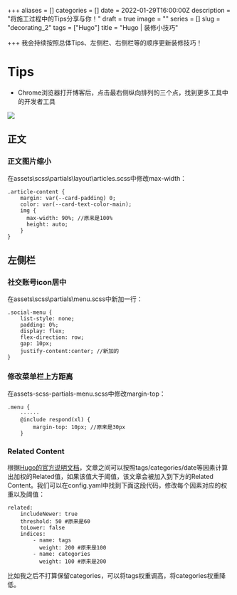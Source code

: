 +++
aliases = []
categories = []
date = 2022-01-29T16:00:00Z
description = "将施工过程中的Tips分享与你！"
draft = true
image = ""
series = []
slug = "decorating_2"
tags = ["Hugo"]
title = "Hugo | 装修小技巧"

+++
我会持续按照总体Tips、左侧栏、右侧栏等的顺序更新装修技巧！

# Tips

* Chrome浏览器打开博客后，点击最右侧纵向排列的三个点，找到更多工具中的开发者工具

![](/uploads/hugo1.png)

## 正文

### 正文图片缩小

在assets\\scss\\partials\\layout\\articles.scss中修改max-width：

    .article-content {
    	margin: var(--card-padding) 0;
    	color: var(--card-text-color-main);
        img {
          max-width: 90%; //原来是100%
          height: auto;
        }
    }

## 左侧栏

### 社交账号icon居中

在assets\\scss\\partials\\menu.scss中新加一行：

    .social-menu {
        list-style: none; 
        padding: 0%;
        display: flex;
        flex-direction: row;
        gap: 10px;
        justify-content:center; //新加的
    }

### 修改菜单栏上方距离

在assets-scss-partials-menu.scss中修改margin-top：

    .menu {
    	······
        @include respond(xl) {
            margin-top: 10px; //原来是30px
        }

### Related Content

根据[Hugo的官方说明文档](https://gohugo.io/content-management/related/)，文章之间可以按照tags/categories/date等因素计算出加权的Related值，如果该值大于阈值，该文章会被加入到下方的Related Content。我们可以在config.yaml中找到下面这段代码，修改每个因素对应的权重以及阈值：

    related:
        includeNewer: true
        threshold: 50 #原来是60
        toLower: false
        indices:
            - name: tags
              weight: 200 #原来是100
            - name: categories
              weight: 100 #原来是200
比如我之后不打算保留categories，可以将tags权重调高，将categories权重降低。